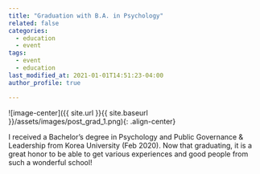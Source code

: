 ```yaml
---
title: "Graduation with B.A. in Psychology"
related: false
categories:
  - education
  - event
tags:
  - event
  - education
last_modified_at: 2021-01-01T14:51:23-04:00
author_profile: true

---
```


![image-center]({{ site.url }}{{ site.baseurl }}/assets/images/post_grad_1.png){: .align-center}

I received a Bachelor’s degree in Psychology and Public Governance & Leadership from Korea University (Feb 2020). Now that graduating, it is a great honor to be able to get various experiences and good people from such a wonderful school! 
